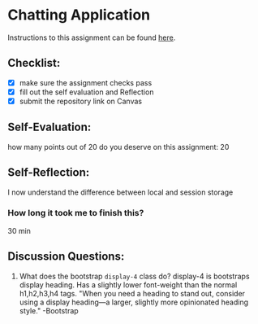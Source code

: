 Chatting Application
=====================
Instructions to this assignment can be found [here](https://it3049c.github.io/coursework/labs/chatting-app).

## Checklist:
- [x] make sure the assignment checks pass
- [x] fill out the self evaluation and Reflection
- [x] submit the repository link on Canvas

## Self-Evaluation:

how many points out of 20 do you deserve on this assignment: 
20

## Self-Reflection:
<!-- Write your self-reflection under this line -->
I now understand the difference between local and session storage
### How long it took me to finish this?
30 min

## Discussion Questions:
1. What does the bootstrap `display-4` class do?
display-4 is bootstraps display heading. Has a slightly lower font-weight than the normal h1,h2,h3,h4 tags. 
"When you need a heading to stand out, consider using a display heading—a larger, slightly more opinionated heading style."
-Bootstrap
